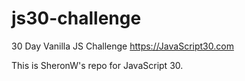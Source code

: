 # js30-challenge
30 Day Vanilla JS Challenge https://JavaScript30.com

This is SheronW's repo for JavaScript 30.
